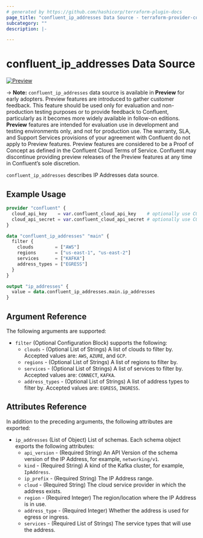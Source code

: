 ```yaml
---
# generated by https://github.com/hashicorp/terraform-plugin-docs
page_title: "confluent_ip_addresses Data Source - terraform-provider-confluent"
subcategory: ""
description: |-

---
```


# confluent_ip_addresses Data Source

[![Preview](https://img.shields.io/badge/Lifecycle%20Stage-Preview-%2300afba)](https://docs.confluent.io/cloud/current/api.html#section/Versioning/API-Lifecycle-Policy)

-> **Note:** `confluent_ip_addresses` data source is available in **Preview** for early adopters. Preview features are introduced to gather customer feedback. This feature should be used only for evaluation and non-production testing purposes or to provide feedback to Confluent, particularly as it becomes more widely available in follow-on editions.  
**Preview** features are intended for evaluation use in development and testing environments only, and not for production use. The warranty, SLA, and Support Services provisions of your agreement with Confluent do not apply to Preview features. Preview features are considered to be a Proof of Concept as defined in the Confluent Cloud Terms of Service. Confluent may discontinue providing preview releases of the Preview features at any time in Confluent’s sole discretion.

`confluent_ip_addresses` describes IP Addresses data source.

## Example Usage

```terraform
provider "confluent" {
  cloud_api_key    = var.confluent_cloud_api_key    # optionally use CONFLUENT_CLOUD_API_KEY env var
  cloud_api_secret = var.confluent_cloud_api_secret # optionally use CONFLUENT_CLOUD_API_SECRET env var
}

data "confluent_ip_addresses" "main" {
  filter {
    clouds        = ["AWS"]
    regions       = ["us-east-1", "us-east-2"]
    services      = ["KAFKA"]
    address_types = ["EGRESS"]
  }
}

output "ip_addresses" {
  value = data.confluent_ip_addresses.main.ip_addresses
}
```

## Argument Reference

The following arguments are supported:

- `filter` (Optional Configuration Block) supports the following:
  - `clouds` - (Optional List of Strings) A list of clouds to filter by. Accepted values are: `AWS`, `AZURE`, and `GCP`.
  - `regions` - (Optional List of Strings) A list of regions to filter by.
  - `services` - (Optional List of Strings) A list of services to filter by. Accepted values are: `CONNECT`, `KAFKA`.
  - `address_types` - (Optional List of Strings) A list of address types to filter by. Accepted values are: `EGRESS`, `INGRESS`.

## Attributes Reference

In addition to the preceding arguments, the following attributes are exported:
- `ip_addresses` (List of Object) List of schemas. Each schema object exports the following attributes:
  - `api_version` - (Required String) An API Version of the schema version of the IP Address, for example, `networking/v1`.
  - `kind` - (Required String) A kind of the Kafka cluster, for example, `IpAddress`.
  - `ip_prefix` - (Required String) The IP Address range.
  - `cloud` - (Required String) The cloud service provider in which the address exists.
  - `region` - (Required Integer) The region/location where the IP Address is in use.
  - `address_type` - (Required Integer) Whether the address is used for egress or ingress.
  - `services` - (Required List of Strings) The service types that will use the address.
